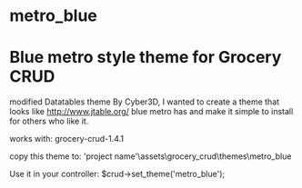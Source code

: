 metro_blue
==========

Blue metro style theme for Grocery CRUD
=======================================
modified Datatables theme By Cyber3D,
I wanted to create a theme that looks like http://www.jtable.org/ blue metro has and make it simple to install for others who like it.



works with: grocery-crud-1.4.1

copy this theme to: 'project name'\assets\grocery_crud\themes\metro_blue

Use it in your controller: $crud->set_theme('metro_blue');
